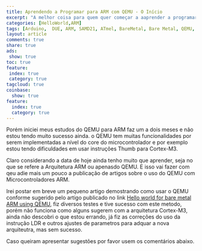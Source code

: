 ```yaml
---
title: Aprendendo a Programar para ARM com QEMU - O Início
excerpt: "A melhor coisa para quem quer começar a aaprender a programar é ter uma ambiente controlado e que não haja nenhum risco de perda, e não tive dúvida que usar o QEMU para emular os Microcontroladores ARM seriam uma excelente escolha." 
categories: [HelloWorld,ARM]
tags: [Arduino,  DUE, ARM, SAMD21, ATmel, BareMetal, Bare Metal, QEMU, Programação, Lógica, BootLoader, Programando sem ter um ARM]
layout: article
comments: true
share: true
ads:
 show: true
toc: true
feature:
 index: true
 category: true
tagcloud: true
coinbase:
  show: true
feature: 
  index: true
  category: true
---
```


Porém iniciei meus estudos do QEMU  para ARM faz um a dois meses e não 
estou tendo muito sucesso ainda. o QEMU tem muitas funcionalidades por 
serem implementadas a nível do core do microcontrolador e por exemplo
estou tendo dificuldades em usar instruções Thumb para Cortex-M3.

Claro considerando a data de hoje ainda tenho muito que aprender, seja 
no que se refere a Arquitetura ARM ou apenasdo QEMU. E isso vai fazer
com qeu adie mais um pouco a publicação de artigos sobre o uso do QEMU
com Microcontroladores ARM.

Irei postar em breve um pequeno artigo demostrando como usar o QEMU
conforme sugerido pelo artigo publicado no link [Hello world for bare metal ARM using QEMU](https://balau82.wordpress.com/2010/02/28/hello-world-for-bare-metal-arm-using-qemu/#comment-516),
fiz diversos testes e tive sucesso com este metodo, porém não funciona 
como alguns sugerem com a arquitetura Cortex-M3, ainda não descobri
o que estou errando, já fiz as correções do uso da instrução LDR e 
outros ajustes de parametros para adquar a nova arquiteutra, mas sem
sucesso.

Caso queiram apresentar sugestões por favor usem os comentários abaixo.